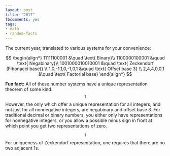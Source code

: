 ```yaml
---
layout: post
title: "2017"
fbcomments: yes
tags:
- math
- random-facts
---
```


The current year, translated to various systems for your convenience:

$$
\begin{align*}
11111100001 &\quad \text{ Binary}\\
1100000100001 &\quad \text{ Negabinary}\\
1001000010010001 &\quad \text{ Zeckendorf (Fibonacci base)} \\
1,0,-1,1,0,-1,0,1 &\quad \text{ Offset base 3} \\
2,4,4,0,0,1 &\quad \text{ Factorial base}
\end{align*}
$$

**Fun fact:**
All of these number systems have a unique representation theorem of some kind.$$^{1}$$
However, the only which offer a unique representation for all integers, and not just for all nonnegative integers, are negabinary and offset base 3. For traditional decimal or binary numbers,
you either only have representations for nonnegative integers, or you allow a possible minus
sign in front at which point you get two representations of zero.

$$^{1}$$For uniqueness of Zeckendorf representation, one requires that there are no two adjacent 1s.
